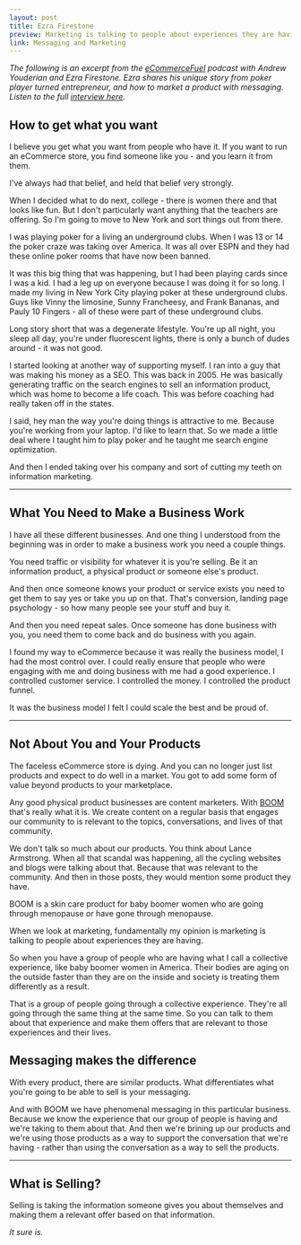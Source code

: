 ```yaml
---
layout: post
title: Ezra Firestone
preview: Marketing is talking to people about experiences they are having. 
link: Messaging and Marketing  
---
```


*The following is an excerpt from the [eCommerceFuel](http://www.ecommercefuel.com/) podcast with Andrew Youderian and Ezra Firestone. Ezra shares his unique story from poker player turned entrepreneur, and how to market a product with messaging. Listen to the full [interview here](http://www.ecommercefuel.com/blending-message-product-ezra-firestone/).*

## How to get what you want

I believe you get what you want from people who have it. If you want to run an eCommerce store, you find someone like you - and you learn it from them.

I've always had that belief, and held that belief very strongly. 

When I decided what to do next, college - there is women there and that looks like fun. But I don't particularly want anything that the teachers are offering. So I'm going to move to New York and sort things out from there. 

I was playing poker for a living an underground clubs. When I was 13 or 14 the poker craze was taking over America. It was all over ESPN and they had these online poker rooms that have now been banned. 

It was this big thing that was happening, but I had been playing cards since I was a kid. I had a leg up on everyone because I was doing it for so long. I made my living in New York City playing poker at these underground clubs. Guys like Vinny the limosine, Sunny Francheesy, and Frank Bananas, and Pauly 10 Fingers - all of these were part of these underground clubs. 

Long story short that was a degenerate lifestyle. You're up all night, you sleep all day, you're under fluorescent lights, there is only a bunch of dudes around -  it was not good. 

I started looking at another way of supporting myself. I ran into a guy that was making his money as a SEO. This was back in 2005. He was basically generating traffic on the search engines to sell an information product, which was home to become a life coach. This was before coaching had really taken off in the states. 

I said, hey man the way you're doing things is attractive to me. Because you're working from your laptop. I'd like to learn that. So we made a little deal where I taught him to play poker and he taught me search engine optimization. 

And then I ended taking over his company and sort of cutting my teeth on information marketing. 

* * * 

## What You Need to Make a Business Work

I have all these different businesses. And one thing I understood from the beginning was in order to make a business work you need a couple things. 

You need traffic or visibility for whatever it is you're selling. Be it an information product, a physical product or someone else's product. 

And then once someone knows your product or service exists you need to get them to say yes or take you up on that. That's conversion, landing page psychology - so how many people see your stuff and buy it. 

And then you need repeat sales. Once someone has done business with you, you need them to come back and do business with you again. 

I found my way to eCommerce because it was really the business model, I had the most control over. I could really ensure that people who were engaging with me and doing business with me had a good experience. I controlled customer service. I controlled the money. I controlled the product funnel. 

It was the business model I felt I could scale the best and be proud of. 

* * * 

## Not About You and Your Products

The faceless eCommerce store is dying. And you can no longer just list products and expect to do well in a market. You got to add some form of value beyond products to your marketplace. 

Any good physical product businesses are content marketers. With [BOOM](http://www.boombycindyjoseph.com/) that's really what it is. We create content on a regular basis that engages our community to is relevant to the topics, conversations, and lives of that community. 

We don't talk so much about our products. You think about Lance Armstrong. When all that scandal was happening, all the cycling websites and blogs were talking about that. Because that was relevant to the community. And then in those posts, they would mention some product they have. 

BOOM is a skin care product for baby boomer women who are going through menopause or have gone through menopause. 

When we look at marketing, fundamentally my opinion is marketing is talking to people about experiences they are having. 

So when you have a group of people who are having what I call a collective experience, like baby boomer women in America. Their bodies are aging on the outside faster than they are on the inside and society is treating them differently as a result. 

That is a group of people going through a collective experience. They're all going through the same thing at the same time. So you can talk to them about that experience and make them offers that are relevant to those experiences and their lives. 

## Messaging makes the difference

With every product, there are similar products. What differentiates what you're going to be able to sell is your messaging. 

And with BOOM we have phenomenal messaging in this particular business. Because we know the experience that our group of people is having and we're taking to them about that. And then we're brining up our products and we're using those products as a way to support the conversation that we're having - rather than using the conversation as a way to sell the products.

* * * 

## What is Selling? 

Selling is taking the information someone gives you about themselves and making them a relevant offer based on that information. 

*It sure is.*



 



 

 

